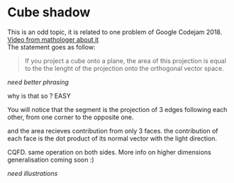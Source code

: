 

# Cube shadow

This is an odd topic, it is related to one problem of Google Codejam 2018.  
[Video from mathologer about it](https://www.youtube.com/watch?v=rAHcZGjKVvg)  
The statement goes as follow:
> If you project a cube onto a plane, the area of this projection is equal to the
the lenght of the projection onto the orthogonal vector space.

_need better phrasing_

why is that so ?
EASY

You will notice that the segment is the projection of 3 edges following each other,
from one corner to the opposite one.

and the area recieves contribution from only 3 faces.
the contribution of each face is the dot product of its normal vector with the light direction.

CQFD. same operation on both sides. More info on higher dimensions generalisation coming soon :)

_need illustrations_
